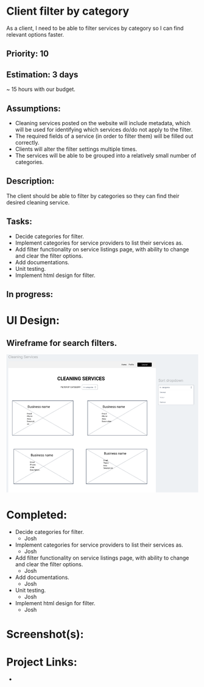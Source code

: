 # Client filter by category
As a client, I need to be able to filter services by category so I can find relevant options faster.

## Priority: 10

## Estimation: 3 days
~ 15 hours with our budget.

## Assumptions:
- Cleaning services posted on the website will include metadata, which will be used for identifying which services do/do not apply to the filter.
- The required fields of a service (in order to filter them) will be filled out correctly.
- Clients will alter the filter settings multiple times.
- The services will be able to be grouped into a relatively small number of categories.

## Description:
The client should be able to filter by categories so they can find their desired cleaning service.

## Tasks:
- Decide categories for filter.
- Implement categories for service providers to list their services as.
- Add filter functionality on service listings page, with ability to change and clear the filter options.
- Add documentations.
- Unit testing.
- Implement html design for filter.

## In progress:



# UI Design:
## Wireframe for search filters.
![Wireframe - Service Provider Registration](../screenshots/iteration2_wireframe_filter.png)

# Completed:
- Decide categories for filter.
    - Josh
- Implement categories for service providers to list their services as.
    - Josh
- Add filter functionality on service listings page, with ability to change and clear the filter options.
    - Josh
- Add documentations.
    - Josh  
- Unit testing.
    - Josh
- Implement html design for filter.
    - Josh

# Screenshot(s):
## 


# Project Links:
- 
